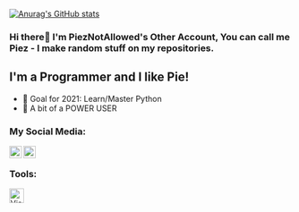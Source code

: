 [![Anurag's GitHub stats](https://github-readme-stats.vercel.app/api?username=Piezz)](https://github.com/anuraghazra/github-readme-stats)

### Hi there👋 I'm PiezNotAllowed's Other Account, You can call me Piez - I make random stuff on my repositories.
## I'm a Programmer and I like Pie!
- 🥅 Goal for 2021: Learn/Master Python<br />
- 🐧 A bit of a POWER USER

### My Social Media:
[<img align="left" alt="Piez | Twitter" width="22px" src="https://cdn.jsdelivr.net/npm/simple-icons@v3/icons/twitter.svg" />](https://twitter.com/piewith_Z)
[<img align="left" alt="Glitchfy | Youtube" width="22px" src="https://user-images.githubusercontent.com/64570731/109303613-a3372280-786d-11eb-90bc-7850bd54af18.png" />](https://www.youtube.com/channel/UCiHdrA8iLiifT4UE15ljMzg)

<br />

### Tools:

<img align="left" src="https://user-images.githubusercontent.com/64570731/109303367-45a2d600-786d-11eb-9547-9bb882199360.png" alt="Visual Studio Code(VSCode)" width="26px">
